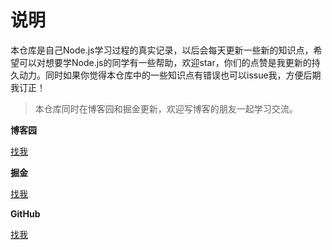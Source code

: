 # 说明

本仓库是自己Node.js学习过程的真实记录，以后会每天更新一些新的知识点，希望可以对想要学Node.js的同学有一些帮助，欢迎star，你们的点赞是我更新的持久动力。同时如果你觉得本仓库中的一些知识点有错误也可以issue我，方便后期我订正！

> 本仓库同时在博客园和掘金更新，欢迎写博客的朋友一起学习交流。

**博客园**     

<a href="https://www.cnblogs.com/dreamcc/">找我</a>

**掘金**

<a href="https://juejin.im/user/5ca1d53451882543f252db97/posts">找我</a>

**GitHub**

<a href="https://github.com/pubdreamcc/Node.js">找我</a>